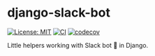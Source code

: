 # django-slack-bot

[![License: MIT](https://img.shields.io/badge/License-MIT-yellow.svg)](https://opensource.org/licenses/MIT)
[![CI](https://github.com/lasuillard/django-slack-bot/actions/workflows/ci.yaml/badge.svg)](https://github.com/lasuillard/django-slack-bot/actions/workflows/ci.yaml)
[![codecov](https://codecov.io/gh/lasuillard/django-slack-bot/graph/badge.svg?token=c8kzjqjplF)](https://codecov.io/gh/lasuillard/django-slack-bot)

Little helpers working with Slack bot 🤖 in Django.
